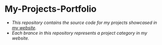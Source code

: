 # My-Projects-Portfolio
- *This repository contains the source code for my projects showcased in [my website](https://abdulrahmanmohammadsalem.github.io/).*
- *Each brance in this repository represents a project category in my website.*
